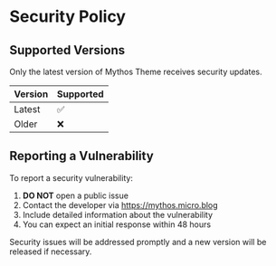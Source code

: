 # Security Policy

## Supported Versions

Only the latest version of Mythos Theme receives security updates.

| Version | Supported          |
| ------- | ------------------ |
| Latest  | :white_check_mark: |
| Older   | :x:                |

## Reporting a Vulnerability

To report a security vulnerability:

1. **DO NOT** open a public issue
2. Contact the developer via https://mythos.micro.blog
3. Include detailed information about the vulnerability
4. You can expect an initial response within 48 hours

Security issues will be addressed promptly and a new version will be released if necessary.